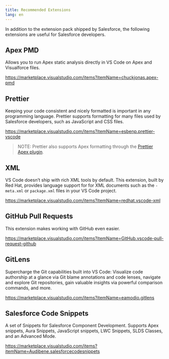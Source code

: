 ```yaml
---
title: Recommended Extensions
lang: en
---
```


In addition to the extension pack shipped by Salesforce, the following extensions are useful for Salesforce developers.

## Apex PMD

Allows you to run Apex static analysis directly in VS Code on Apex and Visualforce files.

<https://marketplace.visualstudio.com/items?itemName=chuckjonas.apex-pmd>

## Prettier

Keeping your code consistent and nicely formatted is important in any programming language. Prettier supports formatting for many files used by Salesforce developers, such as JavaScript and CSS files.

<https://marketplace.visualstudio.com/items?itemName=esbenp.prettier-vscode>

> NOTE: Prettier also supports Apex formatting through the [Prettier Apex plugin](https://github.com/dangmai/prettier-plugin-apex).

## XML

VS Code doesn’t ship with rich XML tools by default. This extension, built by Red Hat, provides language support for for XML documents such as the `-meta.xml` or `package.xml` files in your VS Code project.

<https://marketplace.visualstudio.com/items?itemName=redhat.vscode-xml>

## GitHub Pull Requests

This extension makes working with GitHub even easier.

<https://marketplace.visualstudio.com/items?itemName=GitHub.vscode-pull-request-github>

## GitLens

Supercharge the Git capabilities built into VS Code: Visualize code authorship at a glance via Git blame annotations and code lenses, navigate and explore Git repositories, gain valuable insights via powerful comparison commands, and more.

<https://marketplace.visualstudio.com/items?itemName=eamodio.gitlens>

## Salesforce Code Snippets

A set of Snippets for Salesforce Component Development. Supports Apex snippets, Aura Snippets, JavaScript snippets, LWC Snippets, SLDS Classes, and an Advanced Mode.

<https://marketplace.visualstudio.com/items?itemName=Audibene.salesforcecodesnippets>
